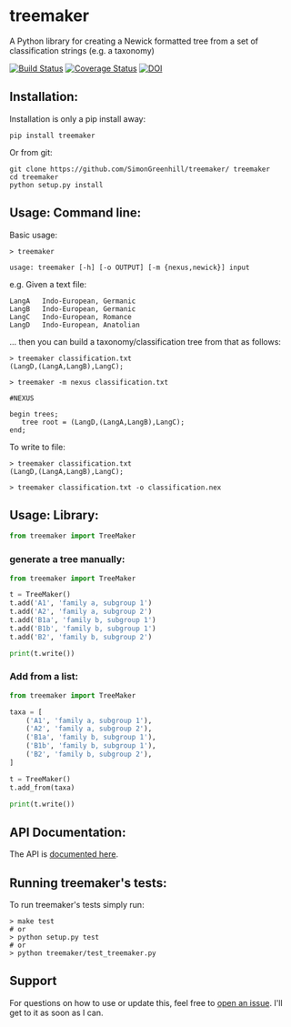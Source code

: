 # treemaker

A Python library for creating a Newick formatted tree from a set of classification strings (e.g. a taxonomy)

[![Build Status](https://travis-ci.org/SimonGreenhill/treemaker.svg?branch=master)](https://travis-ci.org/SimonGreenhill/treemaker)
[![Coverage Status](https://coveralls.io/repos/SimonGreenhill/treemaker/badge.svg?branch=master&service=github)](https://coveralls.io/github/SimonGreenhill/treemaker?branch=master)
[![DOI](https://zenodo.org/badge/22704/SimonGreenhill/treemaker.svg)](https://zenodo.org/badge/latestdoi/22704/SimonGreenhill/treemaker)

## Installation:

Installation is only a pip install away:

```shell
pip install treemaker
```

Or from git:

```shell
git clone https://github.com/SimonGreenhill/treemaker/ treemaker
cd treemaker
python setup.py install
```

## Usage: Command line:

Basic usage: 

```shell
> treemaker

usage: treemaker [-h] [-o OUTPUT] [-m {nexus,newick}] input
```

e.g. Given a text file:

```
LangA   Indo-European, Germanic
LangB   Indo-European, Germanic
LangC   Indo-European, Romance
LangD   Indo-European, Anatolian
```

... then you can build a taxonomy/classification tree from that as follows:

```shell
> treemaker classification.txt
(LangD,(LangA,LangB),LangC);

> treemaker -m nexus classification.txt

#NEXUS

begin trees;
   tree root = (LangD,(LangA,LangB),LangC);
end;
```

To write to file:

```shell
> treemaker classification.txt
(LangD,(LangA,LangB),LangC);

> treemaker classification.txt -o classification.nex
```


## Usage: Library:

```python
from treemaker import TreeMaker
```

### generate a tree manually:

```python
from treemaker import TreeMaker

t = TreeMaker()
t.add('A1', 'family a, subgroup 1')
t.add('A2', 'family a, subgroup 2')
t.add('B1a', 'family b, subgroup 1')
t.add('B1b', 'family b, subgroup 1')
t.add('B2', 'family b, subgroup 2')

print(t.write())
```

### Add from a list:

```python
from treemaker import TreeMaker

taxa = [
    ('A1', 'family a, subgroup 1'),
    ('A2', 'family a, subgroup 2'),
    ('B1a', 'family b, subgroup 1'),
    ('B1b', 'family b, subgroup 1'),
    ('B2', 'family b, subgroup 2'),
]

t = TreeMaker()
t.add_from(taxa)

print(t.write())

```

## API Documentation:

The API is [documented here](https://simongreenhill.github.io/treemaker/build/html/index.html).

## Running treemaker's tests:

To run treemaker's tests simply run:

```shell
> make test
# or
> python setup.py test
# or
> python treemaker/test_treemaker.py
```

## Support

For questions on how to use or update this, feel free to [open an issue](https://github.com/SimonGreenhill/treemaker/issues). I'll get to it as soon as I can. 
